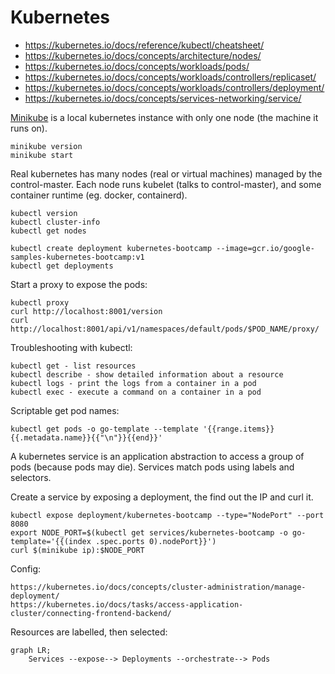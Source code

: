 # Kubernetes
* https://kubernetes.io/docs/reference/kubectl/cheatsheet/
* https://kubernetes.io/docs/concepts/architecture/nodes/
* https://kubernetes.io/docs/concepts/workloads/pods/
* https://kubernetes.io/docs/concepts/workloads/controllers/replicaset/
* https://kubernetes.io/docs/concepts/workloads/controllers/deployment/
* https://kubernetes.io/docs/concepts/services-networking/service/

[Minikube](https://minikube.sigs.k8s.io/docs/start/) is a local kubernetes
instance with only one node (the machine it runs on).

    minikube version
    minikube start

Real kubernetes has many nodes (real or virtual machines) managed by the
control-master.  Each node runs kubelet (talks to control-master), and some
container runtime (eg. docker, containerd).

    kubectl version
    kubectl cluster-info
    kubectl get nodes

    kubectl create deployment kubernetes-bootcamp --image=gcr.io/google-samples-kubernetes-bootcamp:v1
    kubectl get deployments

Start a proxy to expose the pods:

    kubectl proxy
    curl http://localhost:8001/version
    curl http://localhost:8001/api/v1/namespaces/default/pods/$POD_NAME/proxy/

Troubleshooting with kubectl:

    kubectl get - list resources
    kubectl describe - show detailed information about a resource
    kubectl logs - print the logs from a container in a pod
    kubectl exec - execute a command on a container in a pod

Scriptable get pod names:

    kubectl get pods -o go-template --template '{{range.items}}{{.metadata.name}}{{"\n"}}{{end}}'

A kubernetes service is an application abstraction to access a group of pods (because pods may die).
Services match pods using labels and selectors.

Create a service by exposing a deployment, the find out the IP and curl it.

    kubectl expose deployment/kubernetes-bootcamp --type="NodePort" --port 8080
    export NODE_PORT=$(kubectl get services/kubernetes-bootcamp -o go-template='{{(index .spec.ports 0).nodePort}}')
    curl $(minikube ip):$NODE_PORT

Config:

    https://kubernetes.io/docs/concepts/cluster-administration/manage-deployment/
    https://kubernetes.io/docs/tasks/access-application-cluster/connecting-frontend-backend/

Resources are labelled, then selected:

```mermaid
graph LR;
    Services --expose--> Deployments --orchestrate--> Pods
```
